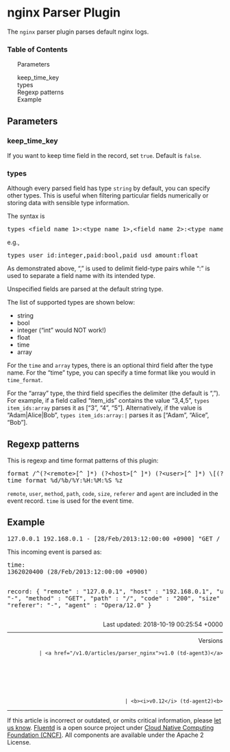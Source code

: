 <hgroup>
<h1>nginx Parser Plugin</h1>
</hgroup>
<p>The <code>nginx</code> parser plugin parses default nginx logs.</p>
<a name="parameters"></a>
<section id="table-of-contents"><h3>Table of Contents</h3>
<ul id="toc">
<li class="toc-item"><a href="#parameters">Parameters</a></li>
<ul class="sub-toc">
<li class="sub-toc-item"><a href="#keep_time_key">keep_time_key</a></li>
<li class="sub-toc-item"><a href="#types">types</a></li>
</ul>
<li class="toc-item"><a href="#regexp-patterns">Regexp patterns</a></li>
<li class="toc-item"><a href="#example">Example</a></li>
</ul>
</section>
<h2>Parameters</h2>
<a name="keep_time_key"></a><h3>keep_time_key</h3>
<p>If you want to keep time field in the record, set <code>true</code>. Default is <code>false</code>.</p>
<a name="types"></a><h3>types</h3>
<p>Although every parsed field has type <code>string</code> by default, you can specify other types. This is useful when filtering particular fields numerically or storing data with sensible type information.</p>
<p>The syntax is</p>
<pre class="CodeRay">types &lt;field_name_1&gt;:&lt;type_name_1&gt;,&lt;field_name_2&gt;:&lt;type_name_2&gt;,...
</pre>
<p>e.g.,</p>
<pre class="CodeRay">types user_id:integer,paid:bool,paid_usd_amount:float
</pre>
<p>As demonstrated above, “,” is used to delimit field-type pairs while “:” is used to separate a field name with its intended type.</p>
<p>Unspecified fields are parsed at the default string type.</p>
<p>The list of supported types are shown below:</p>
<ul>
<li>string</li>
<li>bool</li>
<li>integer (“int” would NOT work!)</li>
<li>float</li>
<li>time</li>
<li>array</li>
</ul>
<p>For the <code>time</code> and <code>array</code> types, there is an optional third field after the type name. For the “time” type, you can specify a time format like you would in <code>time_format</code>.</p>
<p>For the “array” type, the third field specifies the delimiter (the default is “,”). For example, if a field called “item_ids” contains the value “3,4,5”, <code>types item_ids:array</code> parses it as [“3”, “4”, “5”]. Alternatively, if the value is “Adam|Alice|Bob”, <code>types item_ids:array:|</code> parses it as [“Adam”, “Alice”, “Bob”].</p>
<a name="regexp-patterns"></a><h2>Regexp patterns</h2>
<p>This is regexp and time format patterns of this plugin:</p>
<pre class="CodeRay">format /^(?&lt;remote&gt;[^ ]*) (?&lt;host&gt;[^ ]*) (?&lt;user&gt;[^ ]*) \[(?&lt;time&gt;[^\]]*)\] "(?&lt;method&gt;\S+)(?: +(?&lt;path&gt;[^\"]*) +\S*)?" (?&lt;code&gt;[^ ]*) (?&lt;size&gt;[^ ]*)(?: "(?&lt;referer&gt;[^\"]*)" "(?&lt;agent&gt;[^\"]*)")?$/
time_format %d/%b/%Y:%H:%M:%S %z
</pre>
<p><code>remote</code>, <code>user</code>, <code>method</code>, <code>path</code>, <code>code</code>, <code>size</code>, <code>referer</code> and <code>agent</code> are included in the event record. <code>time</code> is used for the event time.</p>
<a name="example"></a><h2>Example</h2>
<pre class="CodeRay">127.0.0.1 192.168.0.1 - [28/Feb/2013:12:00:00 +0900] "GET / HTTP/1.1" 200 777 "-" "Opera/12.0"
</pre>
<p>This incoming event is parsed as:</p>
<pre class="CodeRay">time:
1362020400 (28/Feb/2013:12:00:00 +0900)

record:
{
  "remote" : "127.0.0.1",
  "host"   : "192.168.0.1",
  "user"   : "-",
  "method" : "GET",
  "path"   : "/",
  "code"   : "200",
  "size"   : "777",
  "referer": "-",
  "agent"  : "Opera/12.0"
}
</pre>
<div style="text-align:right">
  Last updated: 2018-10-19 00:25:54 +0000
  </div>
<hr size="1" style="margin-top: 10px; margin-bottom: 10px; color: rgba(0, 0, 0, .15);"/>
<div style="text-align:right">
Versions 
  
    
    | <a href="/v1.0/articles/parser_nginx">v1.0 (td-agent3)</a>
    
  

  

  
    
    | <b><i>v0.12</i> (td-agent2)<b>
</b></b>
</div>
<hr size="1" style="margin-top: 10px; margin-bottom: 10px; color: rgba(0, 0, 0, .15);"/>
<p>
    If this article is incorrect or outdated, or omits critical information, please <a href="https://github.com/fluent/fluentd-docs/issues?state=open">let us know</a>. <a href="http://www.fluentd.org/">Fluentd</a> is a  open source project under <a href="https://cncf.io/">Cloud Native Computing Foundation (CNCF)</a>. All components are available under the Apache 2 License.
  </p>
